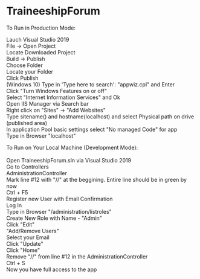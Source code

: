# TraineeshipForum
To Run in Production Mode:

Lauch Visual Studio 2019 <br>
File -> Open Project <br>
Locate Downloaded Project<br>
Build -> Publish <br>
Choose Folder <br>
Locate your Folder <br>
Click Publish <br>
(Windows 10) Type in 'Type here to search': "appwiz.cpl" and Enter <br>
Click "Turn Windows Features on or off" <br>
Select "Internet Information Services" and Ok <br>
Open IIS Manager via Search bar <br>
Right click on "Sites" -> "Add Websites" <br>
Type sitename(<name>) and hostname(localhost) and select Physical path on drive (published area) <br>
In application Pool basic settings select "No managed Code" for app <br>
Type in Browser "localhost" <br>


To Run on Your Local Machine (Development Mode): <br> <br>
Open TraineeshipForum.sln via Visual Studio 2019 <br>
Go to Controllers <br>
AdministrationController <br>
Mark line #12 with "//" at the beggining. Entire line should be in green by now<br>
Ctrl + F5 <br>
Register new User with Email Confirmation<br>
Log In <br>
Type in Browser "/administration/listroles" <br>
Create New Role with Name - "Admin" <br>
Click "Edit" <br>
"Add/Remove Users" <br>
Select your Email <br>
Click "Update" <br>
Click "Home" <br>
Remove "//" from line #12 in the AdministrationController <br>
Ctrl + S <br>
Now you have full access to the app






